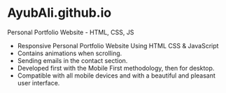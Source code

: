 # AyubAli.github.io
Personal Portfolio Website - HTML, CSS, JS


- Responsive Personal Portfolio Website Using HTML CSS & JavaScript
- Contains animations when scrolling.
- Sending emails in the contact section.
- Developed first with the Mobile First methodology, then for desktop.
- Compatible with all mobile devices and with a beautiful and pleasant user interface.
